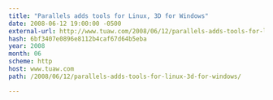 ```yaml
---
title: "Parallels adds tools for Linux, 3D for Windows"
date: 2008-06-12 19:00:00 -0500
external-url: http://www.tuaw.com/2008/06/12/parallels-adds-tools-for-linux-3d-for-windows/
hash: 6bf3407e0896e8112b4caf67d64b5eba
year: 2008
month: 06
scheme: http
host: www.tuaw.com
path: /2008/06/12/parallels-adds-tools-for-linux-3d-for-windows/

---
```



